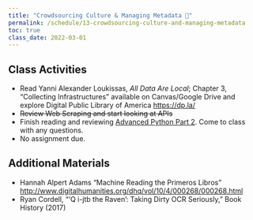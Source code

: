 ```yaml
---
title: "Crowdsourcing Culture & Managing Metadata 💬"
permalink: /schedule/13-crowdsourcing-culture-and-managing-metadata
toc: true
class_date: 2022-03-01
---
```


## Class Activities

- Read Yanni Alexander Loukissas, *All Data Are Local*; Chapter 3, “Collecting Infrastructures” available on Canvas/Google Drive and explore Digital Public Library of America <https://dp.la/>
- ~~Review Web Scraping and start looking at APIs~~
- Finish reading and reviewing [Advanced Python Part 2]({{site.baseurl}}/materials/advanced-python/03-complex-python). Come to class with any questions.
- No assignment due.

## Additional Materials

- Hannah Alpert Adams “Machine Reading the Primeros Libros” <http://www.digitalhumanities.org/dhq/vol/10/4/000268/000268.html>
- Ryan Cordell, “‘Q i-jtb the Raven’: Taking Dirty OCR Seriously,” Book History (2017)
